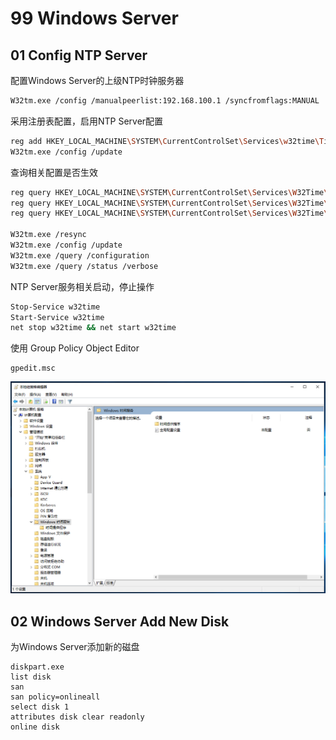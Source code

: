 # 99 Windows Server

## 01 Config NTP Server

配置Windows Server的上级NTP时钟服务器

```bash
W32tm.exe /config /manualpeerlist:192.168.100.1 /syncfromflags:MANUAL
```

采用注册表配置，启用NTP Server配置

```bash
reg add HKEY_LOCAL_MACHINE\SYSTEM\CurrentControlSet\Services\w32time\TimeProviders\NtpServer /v Enabled /t REG_DWORD /d 1 /f
W32tm.exe /config /update
```

查询相关配置是否生效

```bash
reg query HKEY_LOCAL_MACHINE\SYSTEM\CurrentControlSet\Services\W32Time\TimeProviders\NtpServer
reg query HKEY_LOCAL_MACHINE\SYSTEM\CurrentControlSet\Services\W32Time\Config
reg query HKEY_LOCAL_MACHINE\SYSTEM\CurrentControlSet\Services\W32Time\Parameters

W32tm.exe /resync
W32tm.exe /config /update
W32tm.exe /query /configuration
W32tm.exe /query /status /verbose
```

NTP Server服务相关启动，停止操作

```bash
Stop-Service w32time
Start-Service w32time
net stop w32time && net start w32time
```

使用 Group Policy Object Editor

```text
gpedit.msc
```

![](.gitbook/assets/windows-time.PNG)

## 02 Windows Server Add New Disk

为Windows Server添加新的磁盘

```text
diskpart.exe
list disk
san
san policy=onlineall
select disk 1
attributes disk clear readonly
online disk
```


